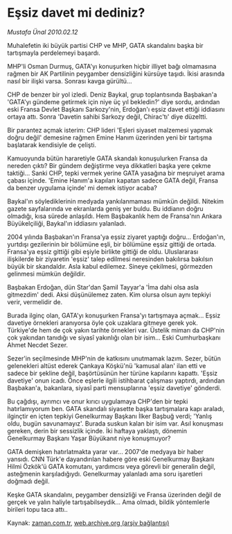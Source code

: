 # Eşsiz davet mi dediniz?

*Mustafa Ünal 2010.02.12*

<tr><td class="metin" colspan="2" style="padding-top: 20px; padding-left: 5px; ">Muhalefetin iki büyük partisi CHP ve MHP, GATA skandalını başka bir tartışmayla perdelemeyi başardı.</td></tr><tr><td class="metin" colspan="2" style="padding-top: 20px; padding-left: 5px; "><p>MHP'li Osman Durmuş, GATA'yı konuşurken hiçbir illiyet bağı olmamasına rağmen bir AK Partilinin peygamber densizliğini kürsüye taşıdı. İkisi arasında nasıl bir ilişki varsa. Sonrası kavga gürültü...
<p>CHP de benzer bir yol izledi. Deniz Baykal, grup toplantısında Başbakan'a 'GATA'yı gündeme getirmek için niye üç yıl bekledin?' diye sordu, ardından eski Fransa Devlet Başkanı Sarkozy'nin, Erdoğan'ı eşsiz davet ettiği iddiasını ortaya attı. Sonra 'Davetin sahibi Sarkozy değil, Chirac'tı' diye düzeltti.
<p>Bir parantez açmak isterim: CHP lideri 'Eşleri siyaset malzemesi yapmak doğru değil' demesine rağmen Emine Hanım üzerinden yeni bir tartışma başlatarak kendisiyle de çelişti.
<p>Kamuoyunda bütün hararetiyle GATA skandalı konuşulurken Fransa da nereden çıktı? Bir gündem değiştirme veya dikkatleri başka yere çekme taktiği... Sanki CHP, tepki vermek yerine GATA yasağına bir meşruiyet arama çabası içinde. 'Emine Hanım'a kapıları kapatan sadece GATA değil, Fransa da benzer uygulama içinde' mi demek istiyor acaba?
<p>Baykal'ın söylediklerinin medyada yankılanmaması mümkün değildi. Nitekim gazete sayfalarında ve ekranlarda geniş yer buldu. Bu iddianın doğru olmadığı, kısa sürede anlaşıldı. Hem Başbakanlık hem de Fransa'nın Ankara Büyükelçiliği, Baykal'ın iddiasını yalanladı.
<p>2004 yılında Başbakan'ın Fransa'ya eşsiz ziyaret yaptığı doğru... Erdoğan'ın, yurtdışı gezilerinin bir bölümüne eşli, bir bölümüne eşsiz gittiği de ortada. Fransa'ya eşsiz gittiği gibi eşiyle birlikte gittiği de oldu. Uluslararası ilişkilerde bir ziyaretin 'eşsiz' talep edilmesi neresinden bakılırsa bakılsın büyük bir skandaldır. Asla kabul edilemez. Sineye çekilmesi, görmezden gelinmesi mümkün değildir.
<p>Başbakan Erdoğan, dün Star'dan Şamil Tayyar'a 'İma dahi olsa asla gitmezdim' dedi. Aksi düşünülemez zaten. Kim olursa olsun aynı tepkiyi verir, vermelidir de.
<p>Burada ilginç olan, GATA'yı konuşurken Fransa'yı tartışmaya açmak... Eşsiz davetiye örnekleri aranıyorsa öyle çok uzaklara gitmeye gerek yok. Türkiye'de hem de çok yakın tarihte örnekleri var. Üstelik mimarı da CHP'nin çok yakından tanıdığı ve siyasî yakınlığı olan bir isim... Eski Cumhurbaşkanı Ahmet Necdet Sezer.
<p> Sezer'in seçilmesinde MHP'nin de katkısını unutmamak lazım. Sezer, bütün gelenekleri altüst ederek Çankaya Köşkü'nü 'kamusal alan' ilan etti ve sadece bir şekline değil, başörtüsünün her türüne kapılarını kapattı. 'Eşsiz davetiye' onun icadı. Önce eşlerle ilgili istihbarat çalışması yaptırdı, ardından Başbakan'a, bakanlara, siyasî parti mensuplarına 'eşsiz davetiye' gönderdi.
<p>Bu çağdışı, ayrımcı ve onur kırıcı uygulamaya CHP'den bir tepki hatırlamıyorum ben. GATA skandalı siyasette başka tartışmalara kapı araladı, ilginçtir en içten tepkiyi Genelkurmay Başkanı İlker Başbuğ verdi; 'Yanlış oldu, bugün savunamayız'. Burada suskun kalan bir isim var. Asıl konuşması gereken, derin bir sessizlik içinde. İki haftaya yaklaştı, dönemin Genelkurmay Başkanı Yaşar Büyükanıt niye konuşmuyor?
<p>GATA demişken hatırlatmakta yarar var... 2007'de medyaya bir haber yansıdı. CNN Türk'e dayandırılan habere göre eski Genelkurmay Başkanı Hilmi Özkök'ü GATA komutanı, yardımcısı veya görevli bir generalin değil, asteğmenin karşıladığıydı. Genelkurmay yalanladı ama soru işaretleri doğmadı değil.
<p>Keşke GATA skandalını, peygamber densizliği ve Fransa üzerinden değil de gerçek ve yalın haliyle tartışabilseydik... Ama olmadı, bildik yöntemlerle birileri topu taca attı..<br/></p></p></p></p></p></p></p></p></p></p></p></p></td></tr>

Kaynak: [zaman.com.tr](http://zaman.com.tr/yazar.do?yazino=950694), [web.archive.org (arşiv bağlantısı)](http://web.archive.org/web/20100219051025/http://www.zaman.com.tr:80/yazar.do?yazino=950694)
